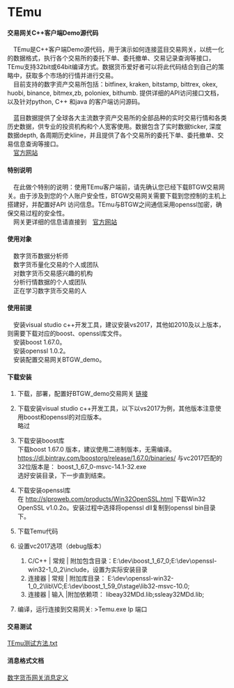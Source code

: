 # TEmu

#### 交易网关C++客户端Demo源代码
　TEmu是C++客户端Demo源代码，用于演示如何连接蓝目交易网关，以统一化的数据格式，执行各个交易所的委托下单、委托撤单、交易记录查询等接口，TEmu支持32bit或64bit编译方式。数据货币爱好者可以将此代码结合到自己的策略中，获取多个市场的行情并进行交易。<br>
　目前支持的数字资产交易所包括：bitfinex, kraken, bitstamp, bittrex, okex, huobi, binance, bitmex,zb, poloniex, bithumb. 提供详细的API访问接口文档，以及针对python, C++ 和java 的客户端访问源码。<br><br>
　蓝目数据提供了全球各大主流数字资产交易所的全部品种的实时交易行情和各类历史数据，供专业的投资机构和个人宽客使用。数据包含了实时数据ticker, 深度数据depth, 各周期历史kline，并且提供了各个交易所的委托下单、委托撤单、交易信息查询等接口。<br>
　[官方网站](https://www.blueye.info)

#### 特别说明
　在此做个特别的说明：使用TEmu客户端前，请先确认您已经下载BTGW交易网关。由于涉及到您的个人账户安全性，BTGW交易网关需要下载到您控制的主机上搭建好，并配置好API 访问信息。TEmu与BTGW之间通信采用openssl加密，确保交易过程的安全性。<br>
　网关更详细的信息请直接到　[官方网站](https://www.blueye.info)

#### 使用对象
　数字货币数据分析师<br>
　数字货币量化交易的个人或团队<br>
　对数字货币交易感兴趣的机构<br>
　分析行情数据的个人或团队<br>
　正在学习数字货币交易的人<br>
#### 使用前提
　安装visual studio c++开发工具，建议安装vs2017，其他如2010及以上版本，则需要下载对应的boost、openssl库文件。<br>
　安装boost 1.67.0。<br>
　安装openssl 1.0.2。<br>
　安装配置交易网关BTGW_demo。<br>

#### 下载安装
1. 下载，部署，配置好BTGW_demo交易网关 [链接](https://github.com/blueye-info/BTGW_demo)

2. 下载安装visual studio c++开发工具，以下以vs2017为例，其他版本注意使用boost和openssl的对应版本。<br>
略过

3. 下载安装boost库<br>
下载boost 1.67.0 版本，建议使用二进制版本，无需编译。 https://dl.bintray.com/boostorg/release/1.67.0/binaries/
与vc2017匹配的32位版本是： boost_1_67_0-msvc-14.1-32.exe  
选好安装目录，下一步直到结束。

4. 下载安装openssl库<br>
在 http://slproweb.com/products/Win32OpenSSL.html 下载Win32 OpenSSL v1.0.2o。安装过程中选择将openssl dll复制到openssl bin目录下。

5. 下载Temu代码

6. 设置vc2017选项（debug版本）<br>
   1. C/C++ | 常规 | 附加包含目录：E:\dev\boost_1_67_0;E:\dev\openssl-win32-1_0_2\include，设置为实际安装目录
   2. 连接器  | 常规 | 附加库目录： E:\dev\openssl-win32-1_0_2\lib\VC;E:\dev\boost_1_59_0\stage\lib32-msvc-10.0;
   3. 连接器  | 输入  |附加依赖项： libeay32MDd.lib;ssleay32MDd.lib;

7. 编译，运行连接到交易网关: >Temu.exe Ip 端口<br>

####  交易测试

[TEmu测试方法.txt](https://github.com/blueye-info/BTGW_demo/blob/master/TEmu%E6%B5%8B%E8%AF%95%E6%96%B9%E6%B3%95.txt)


####  消息格式文档 

[数字货币网关消息定义](https://github.com/blueye-info/BTGW_demo/blob/master/%E8%93%9D%E7%9B%AE%E6%95%B0%E5%AD%97%E8%B4%A7%E5%B8%81%E5%85%B1%E4%BA%AB%E6%95%B0%E6%8D%AE%E7%BD%91%E7%AB%99API%E8%A7%84%E8%8C%83-2018.06.21.pdf)
